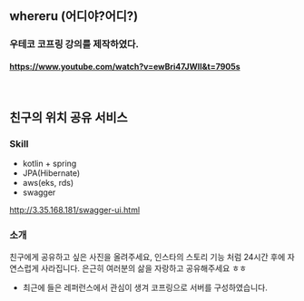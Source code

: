 ## whereru  (어디야?어디?)

### 우테코 코프링 강의를 제작하였다.
#### https://www.youtube.com/watch?v=ewBri47JWII&t=7905s

<br>

## 친구의 위치 공유 서비스 

### Skill

- kotlin + spring 
- JPA(Hibernate)
- aws(eks, rds)
- swagger

http://3.35.168.181/swagger-ui.html

### 소개

친구에게 공유하고 싶은 사진을 올려주세요, 인스타의 스토리 기능 처럼 24시간 후에 자연스럽게 사라집니다. 은근히  여러분의 삶을 자랑하고 공유해주세요 ㅎㅎ

- 최근에 들은 레퍼런스에서 관심이 생겨 코프링으로  서버를 구성하였습니다.
